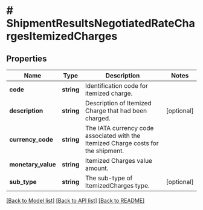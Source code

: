 # # ShipmentResultsNegotiatedRateChargesItemizedCharges

## Properties

Name | Type | Description | Notes
------------ | ------------- | ------------- | -------------
**code** | **string** | Identification code for itemized charge. |
**description** | **string** | Description of Itemized Charge that had been charged. | [optional]
**currency_code** | **string** | The IATA currency code associated with the Itemized Charge costs for the shipment. |
**monetary_value** | **string** | Itemized Charges value amount. |
**sub_type** | **string** | The sub-type of ItemizedCharges type. | [optional]

[[Back to Model list]](../../README.md#models) [[Back to API list]](../../README.md#endpoints) [[Back to README]](../../README.md)
